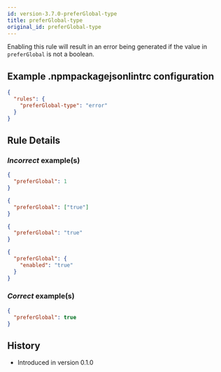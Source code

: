 ```yaml
---
id: version-3.7.0-preferGlobal-type
title: preferGlobal-type
original_id: preferGlobal-type
---
```


Enabling this rule will result in an error being generated if the value in `preferGlobal` is not a boolean.

## Example .npmpackagejsonlintrc configuration

```json
{
  "rules": {
    "preferGlobal-type": "error"
  }
}
```

## Rule Details

### *Incorrect* example(s)

```json
{
  "preferGlobal": 1
}
```

```json
{
  "preferGlobal": ["true"]
}
```

```json
{
  "preferGlobal": "true"
}
```

```json
{
  "preferGlobal": {
    "enabled": "true"
  }
}
```

### *Correct* example(s)

```json
{
  "preferGlobal": true
}
```

## History

* Introduced in version 0.1.0
